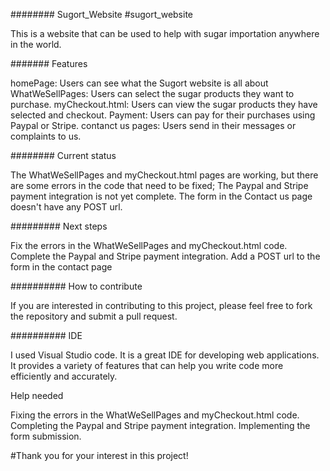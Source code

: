 ######## Sugort_Website #sugort_website

This is a website that can be used to help with sugar importation anywhere in the world.

####### Features

homePage: Users can see what the Sugort website is all about
WhatWeSellPages: Users can select the sugar products they want to purchase.
myCheckout.html: Users can view the sugar products they have selected and checkout.
Payment: Users can pay for their purchases using Paypal or Stripe.
contanct us pages: Users send in their messages or complaints to us.


######## Current status

The WhatWeSellPages and myCheckout.html pages are working, but there are some errors in the code that need to be fixed;
The Paypal and Stripe payment integration is not yet complete. 
The form in the Contact us page doesn't have any POST url.

######### Next steps

Fix the errors in the WhatWeSellPages and myCheckout.html code.
Complete the Paypal and Stripe payment integration.
Add a POST url to the form in the contact page


########## How to contribute

If you are interested in contributing to this project, please feel free to fork the repository and submit a pull request.

########## IDE

I used Visual Studio code. It is a great IDE for developing web applications. It provides a variety of features that can help you write code more efficiently and accurately.

Help needed

Fixing the errors in the WhatWeSellPages and myCheckout.html code.
Completing the Paypal and Stripe payment integration.
Implementing the form submission.

#Thank you for your interest in this project!
